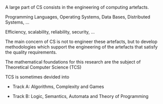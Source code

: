 A large part of CS consists in the engineering of computing artefacts. 

Programming Languages, Operating Systems, Data Bases, Distributed Systems, ...

Efficiency, scalability, reliability, security, ...

The main concern of CS is not to engineer these artefacts, but to develop methodologies which support the engineering of the artefacts that satisfy the quality requirements.

The mathematical foundations for this research are the subject of Theoretical Computer Science (TCS)

TCS is sometimes devided into

 * Track A: Algorithms, Complexity and Games

 * Track B: Logic, Semantics, Automata and Theory of Programming


